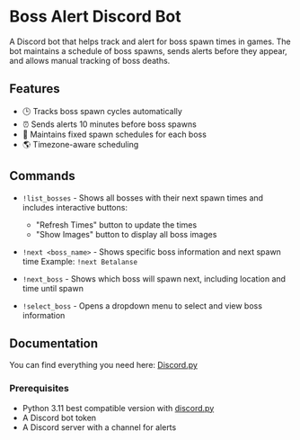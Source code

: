 # Boss Alert Discord Bot

A Discord bot that helps track and alert for boss spawn times in games. The bot maintains a schedule of boss spawns, sends alerts before they appear, and allows manual tracking of boss deaths.

## Features

- 🕒 Tracks boss spawn cycles automatically
- ⏰ Sends alerts 10 minutes before boss spawns
- 📝 Maintains fixed spawn schedules for each boss
- 🌎 Timezone-aware scheduling

## Commands

- `!list_bosses` - Shows all bosses with their next spawn times and includes interactive buttons:
  - "Refresh Times" button to update the times
  - "Show Images" button to display all boss images

- `!next <boss_name>` - Shows specific boss information and next spawn time
  Example: `!next Betalanse`

- `!next_boss` - Shows which boss will spawn next, including location and time until spawn

- `!select_boss` - Opens a dropdown menu to select and view boss information


## Documentation

You can find everything you need here: [Discord.py](https://discordpy.readthedocs.io/en/stable/index.html)

### Prerequisites

- Python 3.11 best compatible version with [discord.py](https://discordpy.readthedocs.io/en/stable/index.html)
- A Discord bot token
- A Discord server with a channel for alerts
